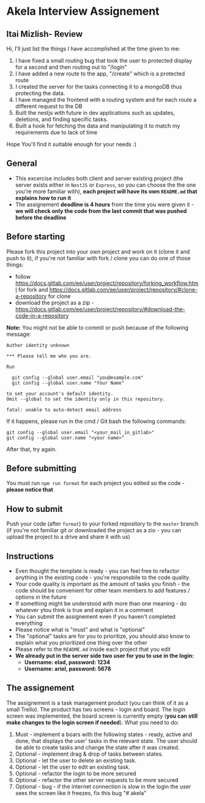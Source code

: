# Akela Interview Assignement

## Itai Mizlish- Review

Hi, I'll just list the things I have accomplished at the time given to me:

1. I have fixed a small routing bug that took the user to protected display for a second and then routing out to "/login"
2. I have added a new route to the app, "/create" which is a protected route
3. I created the server for the tasks connecting it to a mongoDB thus protecting the data.
4. I have managed the frontend with a routing system and for each route a different request to the DB
5. Built the nestjs with future in dev applications such as updates, deletions, and finding specific tasks.
6. Built a hook for fetching the data and manipulating it to match my requirements due to lack of time

Hope You'll find it suitable enough for your needs :)

## General

- This excercise includes both client and server existing project (the server exists either in `NestJS` or `Express`, so you can choose the the one you're more familiar with), **each project will have its own `README.md` that explains how to run it**
- The assignement **deadline is 4 hours** from the time you were given it - **we will check only the code from the last commit that was pushed before the deadline**

## Before starting

Please fork this project into your own project and work on it (clone it and push to it), if you're not familiar with fork / clone you can do one of those things:

- follow https://docs.gitlab.com/ee/user/project/repository/forking_workflow.html for fork and https://docs.gitlab.com/ee/user/project/repository/#clone-a-repository for clone
- download the project as a zip - https://docs.gitlab.com/ee/user/project/repository/#download-the-code-in-a-repository

**Note:** You might not be able to commit or push because of the following message:

```
Author identity unknown

*** Please tell me who you are.

Run

  git config --global user.email "you@example.com"
  git config --global user.name "Your Name"

to set your account's default identity.
Omit --global to set the identity only in this repository.

fatal: unable to auto-detect email address
```

If it happens, please run in the cmd / Git bash the following commands:

```
git config --global user.email "<your_mail_in_gitlab>"
git config --global user.name "<your name>"
```

After that, try again.

## Before submitting

You must run `npm run format` for each project you edited so the code - **please notice that**

## How to submit

Push your code (after `format`) to your forked repository to the `master` branch (if you're not familiar git or downloaded the project as a zio - you can upload the project to a drive and share it with us)

## Instructions

- Even thought the template is ready - you can feel free to refactor anything in the existing code - you're responsbile to the code quality.
- Your code quality is important as the amount of tasks you finish - the code should be convenient for other team members to add features / options in the future
- If something might be understood with more than one meaning - do whatever ytou think is true and explain it in a comment
- You can submit the assignement even if you haven't completed everything
- Please notice what is "must" and what is "optional"
- The "optional" tasks are for you to prioritize, you should also know to explain what you prioritized one thing over the other
- Please refer to the `README.md` inside each project that you edit
- **We already put in the server side two user for you to use in the login:**
  - **Username: elad, password: 1234**
  - **Username: ariel, password: 5678**

## The assignement

The assignement is a task management product (you can think of it as a small Trello).
The product has two screens - login and board. The login screen was implemented, the board screen is currently empty (**you can still make changes to the login screen if needed**).
What you need to do:

1. Must - implement a boars with the following states - ready, active and done, that displays the user' tasks in the relevant state. The user should be able to create tasks and change the state after it was created.
2. Optional - implement drag & drop of tasks between states.
3. Optional - let the user to delete an existing task.
4. Optional - let the user to edit an existing task.
5. Optional - refactor the login to be more secured
6. Optional - refactor the other server requests to be more secured
7. Optional - bug - if the internet connection is slow in the login the user sees the screen like it freezes, fix this bug
"# akela" 
